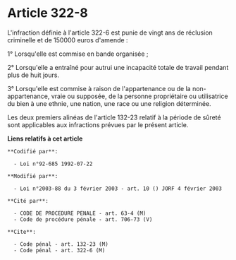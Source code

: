 # Article 322-8

L'infraction définie à l'article 322-6 est punie de vingt ans de réclusion criminelle et de 150000 euros d'amende :

1° Lorsqu'elle est commise en bande organisée ;

2° Lorsqu'elle a entraîné pour autrui une incapacité totale de travail pendant plus de huit jours.

3° Lorsqu'elle est commise à raison de l'appartenance ou de la non-appartenance, vraie ou supposée, de la personne
propriétaire ou utilisatrice du bien à une ethnie, une nation, une race ou une religion déterminée.

Les deux premiers alinéas de l'article 132-23 relatif à la période de sûreté sont applicables aux infractions prévues par le
présent article.

**Liens relatifs à cet article**

	**Codifié par**:

	  - Loi n°92-685 1992-07-22

	**Modifié par**:

	  - Loi n°2003-88 du 3 février 2003 - art. 10 () JORF 4 février 2003

	**Cité par**:

	  - CODE DE PROCEDURE PENALE - art. 63-4 (M)
	  - Code de procédure pénale - art. 706-73 (V)

	**Cite**:

	  - Code pénal - art. 132-23 (M)
	  - Code pénal - art. 322-6 (M)
